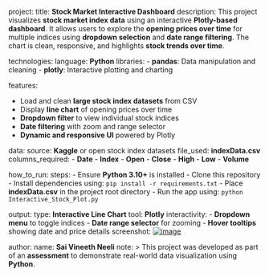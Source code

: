 project:
  title: **Stock Market Interactive Dashboard**
  description:
    This project visualizes **stock market index data** using an interactive **Plotly-based dashboard**.
    It allows users to explore the **opening prices over time** for multiple indices using **dropdown selection** and **date range filtering**.
    The chart is clean, responsive, and highlights **stock trends over time**.

technologies:
  language: **Python**
  libraries:
    - **pandas**: Data manipulation and cleaning
    - **plotly**: Interactive plotting and charting

features:
  - Load and clean **large stock index datasets** from CSV
  - Display **line chart** of opening prices over time
  - **Dropdown filter** to view individual stock indices
  - **Date filtering** with zoom and range selector
  - **Dynamic and responsive UI** powered by Plotly

data:
  source: **Kaggle** or open stock index datasets
  file_used: **indexData.csv**
  columns_required:
    - **Date**
    - **Index**
    - **Open**
    - **Close**
    - **High**
    - **Low**
    - **Volume**

how_to_run:
  steps:
    - Ensure **Python 3.10+** is installed
    - Clone this repository
    - Install dependencies using: `pip install -r requirements.txt`
    - Place **indexData.csv** in the project root directory
    - Run the app using: `python Interactive_Stock_Plot.py`

output:
  type: **Interactive Line Chart**
  tool: **Plotly**
  interactivity:
    - **Dropdown menu** to toggle indices
    - **Date range selector** for zooming
    - **Hover tooltips** showing date and price details
 screenshot:
 [![image](https://github.com/user-attachments/assets/0531084c-8f2b-4ef8-81ec-80d3ebd7329f)](https://github.com/vineeth-neeli7/Stock-Index-Dashboard/blob/main/Stock%20Dashboard%20Screenshot.jpg)


author:
  name: **Sai Vineeth Neeli**
  note: >
    This project was developed as part of an **assessment** to demonstrate real-world data visualization using **Python**.

